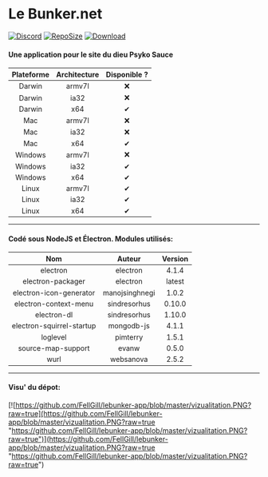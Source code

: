 # Le Bunker.net

[![Discord](https://img.shields.io/discord/568064259108503592.svg "Discord")](https://img.shields.io/discord/568064259108503592.svg "Discord") [![RepoSize](https://img.shields.io/github/repo-size/FellGill/lebunker-app.svg "Discord")](https://img.shields.io/github/repo-size/FellGill/lebunker-app.svg "RepoSize") [![Download](https://img.shields.io/github/downloads/FellGill/lebunker-app/total.svg "Discord")](https://img.shields.io/github/downloads/FellGill/lebunker-app/total.svg "Download")

#### Une application pour le site du dieu Psyko Sauce

| Plateforme  | Architecture  | Disponible ? |
| :------------: | :------------:  | :------------: |
| Darwin | armv7l  | ❌ | 
| Darwin | ia32  | ❌ |
| Darwin | x64  | ✔ |
| Mac | armv7l  | ❌ | 
| Mac | ia32  | ❌ |
| Mac | x64  | ✔ |
| Windows | armv7l  | ❌ | 
| Windows | ia32  | ✔ |
| Windows | x64  | ✔ |
| Linux | armv7l  | ✔ | 
| Linux | ia32  | ✔ |
| Linux | x64  | ✔ |

------------

#### Codé sous NodeJS et Électron. Modules utilisés:

| Nom  | Auteur  | Version |
| :------------: | :------------:  | :------------: |
| electron | electron  | 4.1.4 | 
| electron-packager | electron  | latest | 
| electron-icon-generator | manojsinghnegi  | 1.0.2 | 
| electron-context-menu | sindresorhus  | 0.10.0 |
| electron-dl | sindresorhus  | 1.10.0 |
| electron-squirrel-startup | mongodb-js  | 4.1.1 | 
| loglevel | pimterry  | 1.5.1 |
| source-map-support | evanw  | 0.5.0 | 
| wurl | websanova  | 2.5.2 |

------------

#### Visu' du dépot:
[![https://github.com/FellGill/lebunker-app/blob/master/vizualitation.PNG?raw=true](https://github.com/FellGill/lebunker-app/blob/master/vizualitation.PNG?raw=true "https://github.com/FellGill/lebunker-app/blob/master/vizualitation.PNG?raw=true")](https://github.com/FellGill/lebunker-app/blob/master/vizualitation.PNG?raw=true "https://github.com/FellGill/lebunker-app/blob/master/vizualitation.PNG?raw=true")
